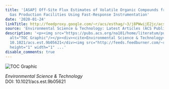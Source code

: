 ```yaml
---
title: '[ASAP] Off-Site Flux Estimates of Volatile Organic Compounds from Oil and
  Gas Production Facilities Using Fast-Response Instrumentation'
date: '2020-01-24'
linkTitle: http://feedproxy.google.com/~r/acs/esthag/~3/j8PWwijE2jc/acs.est.9b05621
source: 'Environmental Science & Technology: Latest Articles (ACS Publications)'
description: '<p><img src="https://pubs.acs.org/na101/home/literatum/publisher/achs/journals/content/esthag/0/esthag.ahead-of-print/acs.est.9b05621/20200124/images/medium/es9b05621_0005.gif"
  alt="TOC Graphic"/></p><div><cite>Environmental Science & Technology</cite></div><div>DOI:
  10.1021/acs.est.9b05621</div><img src="http://feeds.feedburner.com/~r/acs/esthag/~4/j8PWwijE2jc"
  height="1" width="1" ...'
disable_comments: true
---
```

<p><img src="https://pubs.acs.org/na101/home/literatum/publisher/achs/journals/content/esthag/0/esthag.ahead-of-print/acs.est.9b05621/20200124/images/medium/es9b05621_0005.gif" alt="TOC Graphic"/></p><div><cite>Environmental Science & Technology</cite></div><div>DOI: 10.1021/acs.est.9b05621</div><img src="http://feeds.feedburner.com/~r/acs/esthag/~4/j8PWwijE2jc" height="1" width="1" ...
